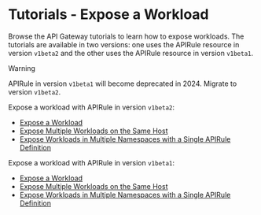 # Tutorials - Expose a Workload
Browse the API Gateway tutorials to learn how to expose workloads. The tutorials are available in two versions: one uses the APIRule resource in version `v1beta2` and the other uses the APIRule resource in version `v1beta1`. 

> [!WARNING]
> APIRule in version `v1beta1` will become deprecated in 2024. Migrate to version `v1beta2`.

Expose a workload with APIRule in version `v1beta2`:
- [Expose a Workload](./v1beta2/01-40-expose-workload-apigateway.md)
- [Expose Multiple Workloads on the Same Host](./01-41-expose-multiple-workloads.md)
- [Expose Workloads in Multiple Namespaces with a Single APIRule Definition](./01-42-expose-workloads-multiple-namespaces.md)

Expose a workload with APIRule in version `v1beta1`:
- [Expose a Workload](./01-40-expose-workload-apigateway.md)
- [Expose Multiple Workloads on the Same Host](./01-41-expose-multiple-workloads.md)
- [Expose Workloads in Multiple Namespaces with a Single APIRule Definition](./01-42-expose-workloads-multiple-namespaces.md)